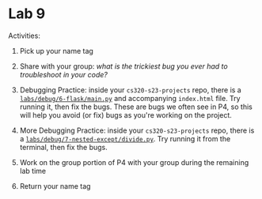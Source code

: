 # Lab 9

Activities:

1. Pick up your name tag

2. Share with your group: *what is the trickiest bug you ever had to troubleshoot in your code?*

3. Debugging Practice: inside your `cs320-s23-projects` repo, there is a [`labs/debug/6-flask/main.py`](./debug/6-flask/main.py) and accompanying `index.html` file.  Try running it, then fix the bugs.  These are bugs we often see in P4, so this will help you avoid (or fix) bugs as you're working on the project.

4. More Debugging Practice: inside your `cs320-s23-projects` repo, there is a [`labs/debug/7-nested-except/divide.py`](./debug/7-nested-except/divide.py).  Try running it from the terminal, then fix the bugs.

5. Work on the group portion of P4 with your group during the remaining lab time

6. Return your name tag 
